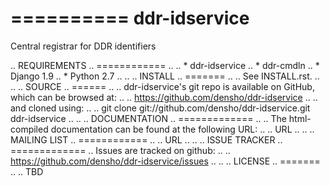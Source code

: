 ==========
ddr-idservice
==========

Central registrar for DDR identifiers


.. REQUIREMENTS
.. ============
.. 
.. * ddr-idservice
.. * ddr-cmdln
.. * Django 1.9
.. * Python 2.7
.. 
.. 
.. INSTALL
.. =======
.. 
.. See INSTALL.rst.
.. 
.. 
.. SOURCE
.. ======
.. 
.. ddr-idservice's git repo is available on GitHub, which can be browsed at:
.. 
..     https://github.com/densho/ddr-idservice
.. 
.. and cloned using:
.. 
..     git clone git://github.com/densho/ddr-idservice.git ddr-idservice
.. 
.. 
.. DOCUMENTATION
.. =============
.. 
.. The html-compiled documentation can be found at the following URL:
.. 
..     URL
.. 
.. 
.. MAILING LIST
.. ============
.. 
.. URL
.. 
.. 
.. ISSUE TRACKER
.. =============
.. Issues are tracked on github:
.. 
.. https://github.com/densho/ddr-idservice/issues
.. 
.. 
.. LICENSE
.. =======
.. 
.. TBD
